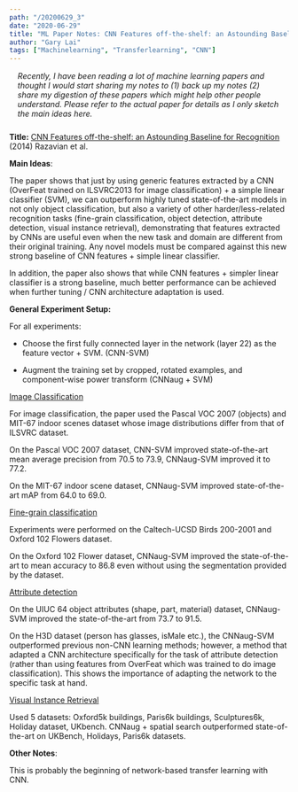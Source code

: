 ```yaml
---
path: "/20200629_3"
date: "2020-06-29"
title: "ML Paper Notes: CNN Features off-the-shelf: an Astounding Baseline for Recognition"
author: "Gary Lai"
tags: ["Machinelearning", "Transferlearning", "CNN"]
---
```


<p style="margin-left: 3%; margin-right: 3%; margin-bottom: 5%; margin-top: 3%;"><i>Recently, I have been reading a lot of machine learning papers and thought I would start sharing my notes to (1) back up my notes (2) share my digestion of these papers which might help other people understand. Please refer to the actual paper for details as I only sketch the main ideas here. </i></p>

**Title:**
<u>[CNN Features off-the-shelf: an Astounding Baseline for Recognition](https://arxiv.org/abs/1403.6382)</u> (2014) Razavian et al.

**Main Ideas**:

The paper shows that just by using generic features extracted by a CNN (OverFeat trained on ILSVRC2013 for image classification) + a simple linear classifier (SVM), we can outperform highly tuned state-of-the-art models in not only object classification, but also a variety of other harder/less-related recognition tasks (fine-grain classification, object detection, attribute detection, visual instance retrieval), demonstrating that features extracted by CNNs are useful even when the new task and domain are different from their original training. Any novel models must be compared against this new strong baseline of CNN features + simple linear classifier.

In addition, the paper also shows that while CNN features + simpler linear classifier is a strong baseline, much better performance can be achieved when further tuning / CNN architecture adaptation is used.

**General Experiment Setup:**

For all experiments:

- Choose the first fully connected layer in the network (layer 22) as the feature vector + SVM. (CNN-SVM)

- Augment the training set by cropped, rotated examples, and component-wise power transform (CNNaug + SVM)

<u>Image Classification</u>

For image classification, the paper used the Pascal VOC 2007 (objects) and MIT-67 indoor scenes dataset whose image distributions differ from that of ILSVRC dataset.

On the Pascal VOC 2007 dataset, CNN-SVM improved state-of-the-art mean average precision from 70.5 to 73.9, CNNaug-SVM improved it to 77.2.

On the MIT-67 indoor scene dataset, CNNaug-SVM improved state-of-the-art mAP from 64.0 to 69.0.

<u>Fine-grain classification</u>

Experiments were performed on the Caltech-UCSD Birds 200-2001 and Oxford 102 Flowers dataset.

On the Oxford 102 Flower dataset, CNNaug-SVM improved the state-of-the-art to mean accuracy to 86.8 even without using the segmentation provided by the dataset.

<u>Attribute detection</u>

On the UIUC 64 object attributes (shape, part, material) dataset, CNNaug-SVM improved the state-of-the-art from 73.7 to 91.5.

On the H3D dataset (person has glasses, isMale etc.), the CNNaug-SVM outperformed previous non-CNN learning methods; however, a method that adapted a CNN architecture specifically for the task of attribute detection (rather than using features from OverFeat which was trained to do image classification). This shows the importance of adapting the network to the specific task at hand.

<u>Visual Instance Retrieval</u>

Used 5 datasets: Oxford5k buildings, Paris6k buildings, Sculptures6k, Holiday dataset, UKbench. CNNaug + spatial search outperformed state-of-the-art on UKBench, Holidays, Paris6k datasets.

**Other Notes**:

This is probably the beginning of network-based transfer learning with CNN.
